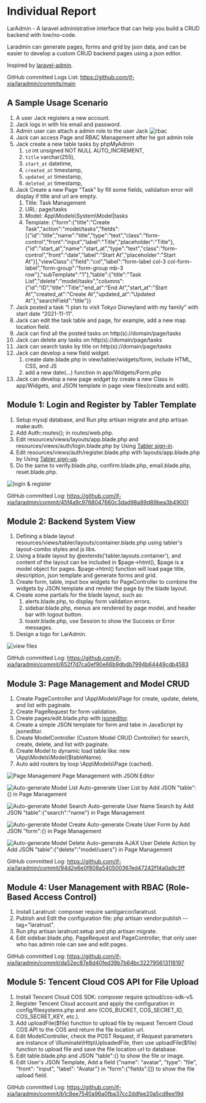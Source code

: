 # Individual Report

LarAdmin - A laravel administrative interface that can help you build a CRUD backend with low/no-code. 

Laradmin can generate pages, forms and grid by json data, and can be easier to develop a custom CRUD backend pages using a json editor.

Inspired by [laravel-admin](https://laravel-admin.org/docs/en/).

GitHub committed Logs List:
https://github.com/jf-xia/laradmin/commits/main

## A Sample Usage Scenario

1. A user Jack registers a new account.
2. Jack logs in with his email and password.
3. Admin user can attach a admin role to the user Jack ![rbac](doc/rbac.png)
4. Jack can access Page and RBAC Management after he got admin role
5. Jack create a new table tasks by phpMyAdmin
   1. `id` int unsigned NOT NULL AUTO_INCREMENT,
   2. `title` varchar(255),
   3. `start_at` datetime,
   4. `created_at` timestamp,
   5. `updated_at` timestamp,
   6. `deleted_at` timestamp,
6. Jack Create a new Page "Task" by fill some fields, validation error will display if title and url are empty.
   1. Title: Task Management
   2. URL: page/tasks
   3. Model: App\Models\System\Model|tasks
   4. Template: {"form":{"title":"Create Task","action":"model/tasks","fields":[{"id":"title","name":"title","type":"text","class":"form-control","front":"input","label":"Title","placeholder":"Title"},{"id":"start_at","name":"start_at","type":"text","class":"form-control","front":"date","label":"Start At","placeholder":"Start At"}],"viewClass":{"field":"col","label":"form-label col-3 col-form-label","form-group":"form-group mb-3 row"},"subTemplate":"1"},"table":{"title":"Task List","delete":"model/tasks","columns":{"id":"ID","title":"Title","end_at":"End At","start_at":"Start At","created_at":"Create At","updated_at":"Updated At"},"searchField":"title"}}
7. Jack posted a task “I plan to visit Tokyo Disneyland with my family” with start date “2021-11-11”. 
8. Jack can edit the task table and page, for example, add a new map location field.
9.  Jack can find all the posted tasks on http(s)://domain/page/tasks
10. Jack can delete any tasks on http(s)://domain/page/tasks
11. Jack can search tasks by title on http(s)://domain/page/tasks
12. Jack can develop a new field widget.
    1.  create date.blade.php in view/tabler/widgets/form, include HTML, CSS, and JS
    2.  add a new date(...) function in app/Widgets/Form.php
13. Jack can develop a new page widget by create a new Class in app/Widgets, and JSON template in page view files(create and edit).

## Module 1: Login and Register by Tabler Template

1. Setup mysql database, and Run php artisan migrate and php artisan make:auth.
2. Add Auth::routes(); in routes/web.php.
3. Edit resources/views/layouts/app.blade.php and resources/views/auth/login.blade.php by Using [Tabler sign-in](https://preview.tabler.io/sign-in.html).
4. Edit resources/views/auth/register.blade.php with layouts/app.blade.php by Using [Tabler sign-up](https://preview.tabler.io/sign-up.html).
5. Do the same to verify.blade.php, confirm.blade.php, email.blade.php, reset.blade.php.

![login & register](doc/login.png)

GitHub committed Log:
https://github.com/jf-xia/laradmin/commit/45f4a9c9768047660c3dad98a89d89bea3b49001

## Module 2: Backend System View

1. Defining a blade layout resources/views/tabler/layouts/container.blade.php using tabler's layout-combo styles and js libs.
2. Using a blade layout by @extends('tabler.layouts.container'), and content of the layout can be included in $page->html(), $page is a model object for pages. $page->html() function will load page title, description, json template and generate forms and grid.
3. Create form, table, input box widgets for PageController to combine the widgets by JSON template and render the page by the blade layout.
4. Create some partials for the blade layout, such as: 
   1. alerts.blade.php, to display form validation errors.
   2. sidebar.blade.php, menus are rendered by page model, and header bar with logout button.
   3. toastr.blade.php, use Session to show the Success or Error messages.
5. Design a logo for LarAdmin.

![view files](doc/view.png)

GitHub committed Log:
https://github.com/jf-xia/laradmin/commit/652f7d7ca0ef90e66b9dbdb7994b64449cdb4583


## Module 3: Page Management and Model CRUD

1. Create PageController and \App\Models\Page for create, update, delete, and list with paginate.
2. Create PageRequest for form validation.
3. Create pages/edit.blade.php with [jsoneditor](https://github.com/josdejong/jsoneditor).
4. Create a simple JSON template for form and tabe in JavaScript by jsoneditor.
5. Create ModelController (Custom Model CRUD Controller) for search, create, delete, and list with paginate.
6. Create Model to dynamic load table like: new \App\Models\Model($tableName).
7. Auto add routers by loop \App\Models\Page (cached).

![Page Management](doc/page.png)
Page Management with JSON Editor

![Auto-generate Model List](doc/list.png)
Auto-generate User List by Add JSON "table":{} in Page Management

![Auto-generate Model Search](doc/search.png)
Auto-generate User Name Search by Add JSON "table":{"search":"name"} in Page Management

![Auto-generate Model Create](doc/create.png)
Auto-generate Create User Form by Add JSON "form":{} in Page Management

![Auto-generate Model Delete](doc/delete.png)
Auto-generate AJAX User Delete Action by Add JSON "table":{"delete":"model/users"} in Page Management

GitHub committed Log:
https://github.com/jf-xia/laradmin/commit/94d2e6e0f808a540500367ed47242f14a0a9c3ff

## Module 4: User Management with RBAC (Role-Based Access Control)

1. Install Laratrust: composer require santigarcor/laratrust.
2. Publish and Edit the configuration file: php artisan vendor:publish --tag="laratrust".
3. Run php artisan laratrust:setup and php artisan migrate.
4. Edit sidebar.blade.php, PageRequest and PageController, that only user who has admin role can see and edit pages.

GitHub committed Log:
https://github.com/jf-xia/laradmin/commit/da52ec87e8d40fed39b7b64bc322795613118197

## Module 5: Tencent Cloud COS API for File Upload

1. Install Tencent Cloud COS SDK: composer require qcloud/cos-sdk-v5.
2. Register Tencent Cloud account and apply the configuration in config/filesystems.php and .env (COS_BUCKET, COS_SECRET_ID, COS_SECRET_KEY, etc.).
3. Add uploadFile($file) function to upload file by request Tencent Cloud COS API to the COS and return the file location url.
4. Edit ModelController, check the POST Request, if Request parameters are instance of \Illuminate\Http\UploadedFile, then use uploadFile($file) function to upload file and save the file location url to database.
5. Edit table.blade.php and JSON "table":{} to show the file or image.
6. Edit User's JSON Template, Add a field {"name": "avatar", "type": "file", "front": "input", "label": "Avatar"} in "form":{"fields":[]} to show the file upload field.

GitHub committed Log:
https://github.com/jf-xia/laradmin/commit/b1c8ee7540a96a0fba37cc2ddfee20a5cd8ee19d
